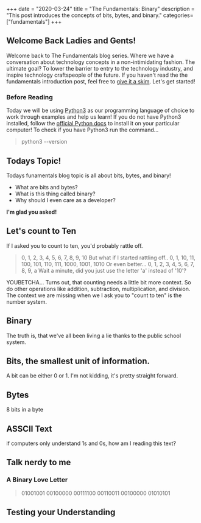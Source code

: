 +++
date = "2020-03-24"
title = "The Fundamentals: Binary"
description = "This post introduces the concepts of bits, bytes, and binary." 
categories=["fundamentals"]
+++

## Welcome Back Ladies and Gents!
Welcome back to The Fundamentals blog series.
Where we have a conversation about technology concepts in a non-intimidating fashion. 
The ultimate goal?
To lower the barrier to entry to the technology industry, and inspire technology craftspeople of the future.
If you haven't read the the fundamentals introduction post, feel free to [give it a skim](https://nickherrig.com/posts/the-fundamentals-intro/).
Let's get started!

### Before Reading
Today we will be using [Python3](https://en.wikipedia.org/wiki/Python_%28programming_language%29) as our programming language of choice to work through examples and help us learn!
If you do not have Python3 installed, follow the [official Python docs](https://www.python.org/downloads/) to install it on your particular computer! 
To check if you have Python3 run the command...
> python3 --version

## Todays Topic!
Todays funamentals blog topic is all about bits, bytes, and binary!
 - What are bits and bytes?
 - What is this thing called binary?
 - Why should I even care as a developer?

**I'm glad you asked!**

## Let's count to Ten
If I asked you to count to ten, you'd probably rattle off.
> 0, 1, 2, 3, 4, 5, 6, 7, 8, 9, 10
But what if I started rattling off..
> 0, 1, 10, 11, 100, 101, 110, 111, 1000, 1001, 1010
Or even better...
> 0, 1, 2, 3, 4, 5, 6, 7, 8, 9, a
Wait a minute, did you just use the letter 'a' instead of '10'?

YOUBETCHA...
Turns out, that counting needs a little bit more context.
So do other operations like addition, subtraction, multiplication, and division. 
The context we are missing when we I ask you to "count to ten" is the number system.

## Binary
The truth is, that we've all been living a lie thanks to the public school
system.

## Bits, the smallest unit of information.
A bit can be either 0 or 1. 
I'm not kidding, it's pretty straight forward. 

## Bytes
8 bits in a byte

## ASSCII Text
if computers only understand 1s and 0s, how am I reading this text?

## Talk nerdy to me
### A Binary Love Letter
> 01001001 00100000 00111100 00110011 00100000 01010101

## Testing your Understanding
